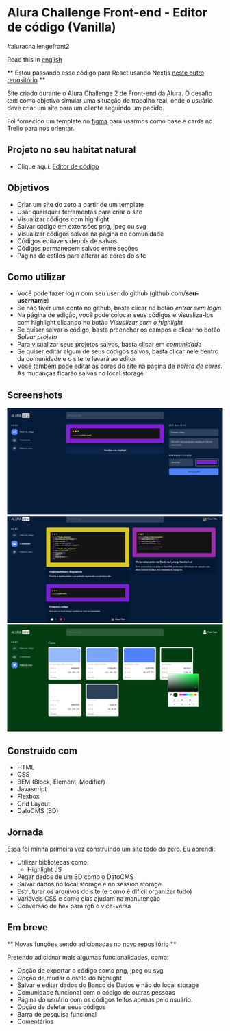 # Alura Challenge Front-end - Editor de código (Vanilla)

#alurachallengefront2

Read this in [english](./README.en.md)

** Estou passando esse código para React usando Nextjs [neste outro repositório](https://github.com/daniel-ben/code-editor) **

Site criado durante o Alura Challenge 2 de Front-end da Alura. O desafio tem como objetivo simular uma situação de trabalho real, onde o usuário deve criar um site para um cliente seguindo um pedido. 

Foi fornecido um template no [figma](https://www.figma.com/file/Ve4hpTfmMa7yAFneoGtGKD/Alura-Challenge---Edição-Front-end?node-id=207%3A1446) para usarmos como base e cards no Trello para nos orientar.

## Projeto no seu habitat natural
- Clique aqui: [Editor de código](https://daniel-ben.github.io/alura-challenge-2/)

## Objetivos

- Criar um site do zero a partir de um template
- Usar quaisquer ferramentas para criar o site
- Visualizar códigos com highlight
- Salvar código em extensões png, jpeg ou svg
- Visualizar códigos salvos na página de comunidade
- Códigos editáveis depois de salvos
- Códigos permanecem salvos entre seções 
- Página de estilos para alterar as cores do site


## Como utilizar
- Você pode fazer login com seu user do github (github.com/**seu-username**)
- Se não tiver uma conta no github, basta clicar no botão *entrar sem login*
- Na página de edição, você pode colocar seus códigos e visualiza-los com highlight clicando no botão *Visualizar com o highlight*
- Se quiser salvar o código, basta preencher os campos e clicar no botão *Salvar projeto*
- Para visualizar seus projetos salvos, basta clicar em *comunidade*
- Se quiser editar algum de seus códigos salvos, basta clicar nele dentro da comunidade e o site te levará ao editor
- Você também pode editar as cores do site na página de *paleta de cores*. As mudanças ficarão salvas no local storage

## Screenshots
![](./app/assets/img/editor-screen.png)
![](./app/assets/img/comunidade-screen.png)
![](./app/assets/img/style_guide-screen.png)

## Construido com 
- HTML
- CSS
- BEM (Block, Element, Modifier)
- Javascript
- Flexbox 
- Grid Layout
- DatoCMS (BD)

## Jornada

Essa foi minha primeira vez construindo um site todo do zero. Eu aprendi:
- Utilizar bibliotecas como:
  - Highlight JS
- Pegar dados de um BD como o DatoCMS
- Salvar dados no local storage e no session storage
- Estruturar os arquivos do site (e como é difícil organizar tudo)
- Variáveis CSS e como elas ajudam na manutenção
- Conversão de hex para rgb e vice-versa

## Em breve 
** Novas funções sendo adicionadas no [novo repositório](https://github.com/daniel-ben/code-editor) **

Pretendo adicionar mais algumas funcionalidades, como:
- Opção de exportar o código como png, jpeg ou svg
- Opção de mudar o estilo do highlight
- Salvar e editar dados do Banco de Dados e não do local storage
- Comunidade funcional com o código de outras pessoas
- Página do usuário com os códigos feitos apenas pelo usuário.
- Opção de deletar seus códigos
- Barra de pesquisa funcional
- Comentários
